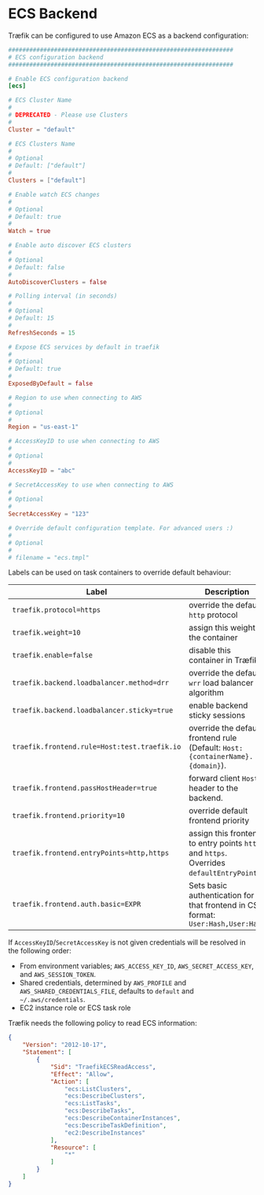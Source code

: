 # ECS Backend

Træfik can be configured to use Amazon ECS as a backend configuration:

```toml
################################################################
# ECS configuration backend
################################################################

# Enable ECS configuration backend
[ecs]

# ECS Cluster Name
#
# DEPRECATED - Please use Clusters
#
Cluster = "default"

# ECS Clusters Name
#
# Optional
# Default: ["default"]
#
Clusters = ["default"]

# Enable watch ECS changes
#
# Optional
# Default: true
#
Watch = true

# Enable auto discover ECS clusters
#
# Optional
# Default: false
#
AutoDiscoverClusters = false

# Polling interval (in seconds)
#
# Optional
# Default: 15
#
RefreshSeconds = 15

# Expose ECS services by default in traefik
#
# Optional
# Default: true
#
ExposedByDefault = false

# Region to use when connecting to AWS
#
# Optional
#
Region = "us-east-1"

# AccessKeyID to use when connecting to AWS
#
# Optional
#
AccessKeyID = "abc"

# SecretAccessKey to use when connecting to AWS
#
# Optional
#
SecretAccessKey = "123"

# Override default configuration template. For advanced users :)
#
# Optional
#
# filename = "ecs.tmpl"
```

Labels can be used on task containers to override default behaviour:

| Label                                             | Description                                                                              |
|---------------------------------------------------|------------------------------------------------------------------------------------------|
| `traefik.protocol=https`                          | override the default `http` protocol                                                     |
| `traefik.weight=10`                               | assign this weight to the container                                                      |
| `traefik.enable=false`                            | disable this container in Træfik                                                         |
| `traefik.backend.loadbalancer.method=drr`         | override the default `wrr` load balancer algorithm                                       |
| `traefik.backend.loadbalancer.sticky=true`        | enable backend sticky sessions                                                           |
| `traefik.frontend.rule=Host:test.traefik.io`      | override the default frontend rule (Default: `Host:{containerName}.{domain}`).           |
| `traefik.frontend.passHostHeader=true`            | forward client `Host` header to the backend.                                             |
| `traefik.frontend.priority=10`                    | override default frontend priority                                                       |
| `traefik.frontend.entryPoints=http,https`         | assign this frontend to entry points `http` and `https`. Overrides `defaultEntryPoints`. |
| `traefik.frontend.auth.basic=EXPR`                | Sets basic authentication for that frontend in CSV format: `User:Hash,User:Hash`         |

If `AccessKeyID`/`SecretAccessKey` is not given credentials will be resolved in the following order:

- From environment variables; `AWS_ACCESS_KEY_ID`, `AWS_SECRET_ACCESS_KEY`, and `AWS_SESSION_TOKEN`.
- Shared credentials, determined by `AWS_PROFILE` and `AWS_SHARED_CREDENTIALS_FILE`, defaults to `default` and `~/.aws/credentials`.
- EC2 instance role or ECS task role

Træfik needs the following policy to read ECS information:

```json
{
    "Version": "2012-10-17",
    "Statement": [
        {
            "Sid": "TraefikECSReadAccess",
            "Effect": "Allow",
            "Action": [
                "ecs:ListClusters",
                "ecs:DescribeClusters",
                "ecs:ListTasks",
                "ecs:DescribeTasks",
                "ecs:DescribeContainerInstances",
                "ecs:DescribeTaskDefinition",
                "ec2:DescribeInstances"
            ],
            "Resource": [
                "*"
            ]
        }
    ]
}
```
